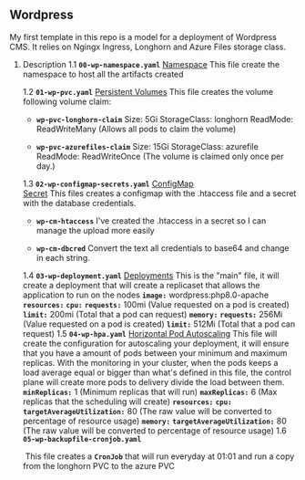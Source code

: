 ## Wordpress
My first template in this repo is a model for a deployment of Wordpress CMS.
It relies on Ngingx Ingress, Longhorn and Azure Files storage class.

1. Description
    1.1 **`00-wp-namespace.yaml`**
    [Namespace](https://kubernetes.io/docs/concepts/overview/working-with-objects/namespaces/)
    This file create the namespace to host all the artifacts created

    1.2  **`01-wp-pvc.yaml`**
    [Persistent Volumes](https://kubernetes.io/docs/concepts/storage/persistent-volumes/)
    This file creates the volume following volume claim:

    - **`wp-pvc-longhorn-claim`**
    Size: 5Gi
    StorageClass: longhorn
    ReadMode: ReadWriteMany (Allows all pods to claim the volume)

    - **`wp-pvc-azurefiles-claim`**
    Size: 15Gi
    StorageClass: azurefile
    ReadMode: ReadWriteOnce (The volume is claimed only once per day.)

    1.3 **`02-wp-configmap-secrets.yaml`**
    [ConfigMap](https://kubernetes.io/docs/concepts/configuration/configmap/)  
    [Secret](https://kubernetes.io/docs/concepts/configuration/secret/)
    This files creates a configmap with the .htaccess file and a secret with the database credentials.

    - **`wp-cm-htaccess`**
    I've created the .htaccess in a secret so I can manage the upload more easily

    - **`wp-cm-dbcred`**
      Convert the text all credentials to base64 and change in each string.

    1.4 **`03-wp-deployment.yaml`**
    [Deployments](https://kubernetes.io/docs/concepts/workloads/controllers/deployment/)
    This is the "main" file, it will create a deployment that will create a replicaset that allows the application to run on the nodes
    **`image:`** wordpress:php8.0-apache
    **`resources:`**
        **`cpu:`** 
            **`requests:`** 100mi (Value requested on a pod is created)
            **`limit:`** 200mi (Total that a pod can request)
        **`memory:`**
            **`requests:`** 256Mi (Value requested on a pod is created)
            **`limit:`** 512Mi (Total that a pod can request)
    1.5 **`04-wp-hpa.yaml`**
    [Horizontal Pod Autoscaling](https://kubernetes.io/docs/tasks/run-application/horizontal-pod-autoscale/)
    This file will create the configuration for autoscaling your deployment, it will ensure that you have a amount of pods between your minimum and maximum replicas.
    With the monitoring in your cluster, when the pods keeps a load average equal or bigger than what's defined in this file,  the control plane will create more pods to delivery divide the load between them.
    **`minReplicas:`** 1 (Minimum replicas that will run)
    **`maxReplicas:`** 6 (Max replicas that the scheduling will create)
    **`resources:`**
    	**`cpu:`** 
    	  **`targetAverageUtilization:`** 80 (The raw value will be converted to percentage of resource usage)
        **`memory:`**
          **`targetAverageUtilization:`** 80 (The raw value will be converted to percentage of resource usage)
    1.6 **`05-wp-backupfile-cronjob.yaml`**
    
    ​	This file creates a **`CronJob`** that will run everyday at 01:01 and run a copy from the longhorn PVC to the azure PVC
